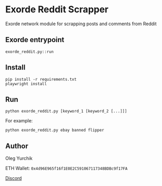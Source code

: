 # Exorde Reddit Scrapper

Exorde network module for scrapping posts and comments from Reddit

## Exorde entrypoint

`exorde_reddit.py::run`

## Install

```shell
pip install -r requirements.txt
playwright install
```

## Run

```shell
python exorde_reddit.py [keyword_1 [keyword_2 [...]]]
```

For example:

```shell
python exorde_reddit.py ebay banned flipper
``` 

## Author

Oleg Yurchik

ETH Wallet: `0x4d96E965f16f1E0E2C591067117348BDBc9f17FA`

[Discord](Nora#5296)
